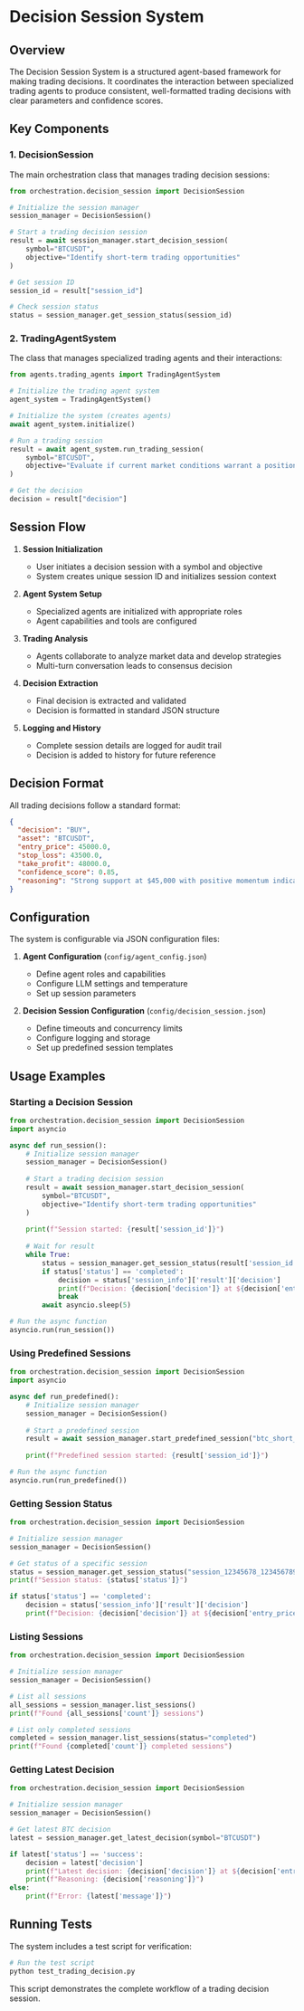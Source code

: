 # Decision Session System

## Overview

The Decision Session System is a structured agent-based framework for making trading decisions. It coordinates the interaction between specialized trading agents to produce consistent, well-formatted trading decisions with clear parameters and confidence scores.

## Key Components

### 1. DecisionSession

The main orchestration class that manages trading decision sessions:

```python
from orchestration.decision_session import DecisionSession

# Initialize the session manager
session_manager = DecisionSession()

# Start a trading decision session
result = await session_manager.start_decision_session(
    symbol="BTCUSDT",
    objective="Identify short-term trading opportunities"
)

# Get session ID
session_id = result["session_id"]

# Check session status
status = session_manager.get_session_status(session_id)
```

### 2. TradingAgentSystem

The class that manages specialized trading agents and their interactions:

```python
from agents.trading_agents import TradingAgentSystem

# Initialize the trading agent system
agent_system = TradingAgentSystem()

# Initialize the system (creates agents)
await agent_system.initialize()

# Run a trading session
result = await agent_system.run_trading_session(
    symbol="BTCUSDT",
    objective="Evaluate if current market conditions warrant a position change"
)

# Get the decision
decision = result["decision"]
```

## Session Flow

1. **Session Initialization**
   - User initiates a decision session with a symbol and objective
   - System creates unique session ID and initializes session context

2. **Agent System Setup**
   - Specialized agents are initialized with appropriate roles
   - Agent capabilities and tools are configured

3. **Trading Analysis**
   - Agents collaborate to analyze market data and develop strategies
   - Multi-turn conversation leads to consensus decision

4. **Decision Extraction**
   - Final decision is extracted and validated
   - Decision is formatted in standard JSON structure

5. **Logging and History**
   - Complete session details are logged for audit trail
   - Decision is added to history for future reference

## Decision Format

All trading decisions follow a standard format:

```json
{
  "decision": "BUY",
  "asset": "BTCUSDT",
  "entry_price": 45000.0,
  "stop_loss": 43500.0,
  "take_profit": 48000.0,
  "confidence_score": 0.85,
  "reasoning": "Strong support at $45,000 with positive momentum indicators"
}
```

## Configuration

The system is configurable via JSON configuration files:

1. **Agent Configuration** (`config/agent_config.json`)
   - Define agent roles and capabilities
   - Configure LLM settings and temperature
   - Set up session parameters

2. **Decision Session Configuration** (`config/decision_session.json`)
   - Define timeouts and concurrency limits
   - Configure logging and storage
   - Set up predefined session templates

## Usage Examples

### Starting a Decision Session

```python
from orchestration.decision_session import DecisionSession
import asyncio

async def run_session():
    # Initialize session manager
    session_manager = DecisionSession()
    
    # Start a trading decision session
    result = await session_manager.start_decision_session(
        symbol="BTCUSDT",
        objective="Identify short-term trading opportunities"
    )
    
    print(f"Session started: {result['session_id']}")
    
    # Wait for result
    while True:
        status = session_manager.get_session_status(result['session_id'])
        if status['status'] == 'completed':
            decision = status['session_info']['result']['decision']
            print(f"Decision: {decision['decision']} at ${decision['entry_price']}")
            break
        await asyncio.sleep(5)

# Run the async function
asyncio.run(run_session())
```

### Using Predefined Sessions

```python
from orchestration.decision_session import DecisionSession
import asyncio

async def run_predefined():
    # Initialize session manager
    session_manager = DecisionSession()
    
    # Start a predefined session
    result = await session_manager.start_predefined_session("btc_short_term")
    
    print(f"Predefined session started: {result['session_id']}")

# Run the async function
asyncio.run(run_predefined())
```

### Getting Session Status

```python
from orchestration.decision_session import DecisionSession

# Initialize session manager
session_manager = DecisionSession()

# Get status of a specific session
status = session_manager.get_session_status("session_12345678_1234567890")
print(f"Session status: {status['status']}")

if status['status'] == 'completed':
    decision = status['session_info']['result']['decision']
    print(f"Decision: {decision['decision']} at ${decision['entry_price']}")
```

### Listing Sessions

```python
from orchestration.decision_session import DecisionSession

# Initialize session manager
session_manager = DecisionSession()

# List all sessions
all_sessions = session_manager.list_sessions()
print(f"Found {all_sessions['count']} sessions")

# List only completed sessions
completed = session_manager.list_sessions(status="completed")
print(f"Found {completed['count']} completed sessions")
```

### Getting Latest Decision

```python
from orchestration.decision_session import DecisionSession

# Initialize session manager
session_manager = DecisionSession()

# Get latest BTC decision
latest = session_manager.get_latest_decision(symbol="BTCUSDT")

if latest['status'] == 'success':
    decision = latest['decision']
    print(f"Latest decision: {decision['decision']} at ${decision['entry_price']}")
    print(f"Reasoning: {decision['reasoning']}")
else:
    print(f"Error: {latest['message']}")
```

## Running Tests

The system includes a test script for verification:

```bash
# Run the test script
python test_trading_decision.py
```

This script demonstrates the complete workflow of a trading decision session.